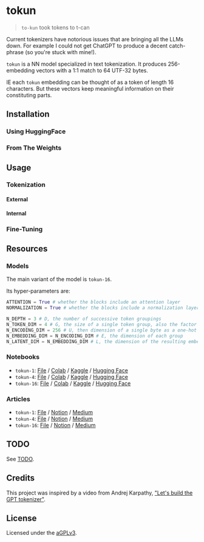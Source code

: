 # tokun

> `to-kun` took tokens to t-can

Current tokenizers have notorious issues that are bringing all the LLMs down.
For example I could not get ChatGPT to produce a decent catch-phrase (so you're stuck with mine!).

`tokun` is a NN model specialized in text tokenization.
It produces 256-embedding vectors with a 1:1 match to 64 UTF-32 bytes.

IE each `tokun` embedding can be thought of as a token of length 16 characters.
But these vectors keep meaningful information on their constituting parts.

## Installation

### Using HuggingFace

### From The Weights

## Usage

### Tokenization

#### External

#### Internal

### Fine-Tuning

## Resources

### Models

The main variant of the model is `tokun-16`.

Its hyper-parameters are:

```python
ATTENTION = True # whether the blocks include an attention layer
NORMALIZATION = True # whether the blocks include a normalization layer

N_DEPTH = 3 # D, the number of successive token groupings
N_TOKEN_DIM = 4 # G, the size of a single token group, also the factor of compression
N_ENCODING_DIM = 256 # U, then dimension of a single byte as a one-hot vector
N_EMBEDDING_DIM = N_ENCODING_DIM # E, the dimension of each group
N_LATENT_DIM = N_EMBEDDING_DIM # L, the dimension of the resulting embedding
```

### Notebooks

- `tokun-1`: [File][notebook-file-tokun-1] / [Colab][notebook-colab-tokun-1] / [Kaggle][notebook-kaggle-tokun-1] / [Hugging Face][notebook-hf-tokun-1]
- `tokun-4`: [File][notebook-file-tokun-4] / [Colab][notebook-colab-tokun-4] / [Kaggle][notebook-kaggle-tokun-4] / [Hugging Face][notebook-hf-tokun-4]
- `tokun-16`: [File][notebook-file-tokun-16] / [Colab][notebook-colab-tokun-16] / [Kaggle][notebook-kaggle-tokun-16] / [Hugging Face][notebook-hf-tokun-16]

### Articles

- `tokun-1`: [File][article-file-tokun-1] / [Notion][article-notion-tokun-1] / [Medium][article-medium-tokun-1]
- `tokun-4`: [File][article-file-tokun-4] / [Notion][article-notion-tokun-4] / [Medium][article-medium-tokun-4]
- `tokun-16`: [File][article-file-tokun-16] / [Notion][article-notion-tokun-16] / [Medium][article-medium-tokun-16]

## TODO

See [TODO](TODO.md).

## Credits

This project was inspired by a video from Andrej Karpathy, ["Let's build the GPT tokenizer"][youtube-karpathy-tokenizer].

## License

Licensed under the [aGPLv3](LICENSE.md).

[article-file-tokun-1]: ../articles/tokun.1.md
[article-file-tokun-4]: ../articles/tokun.4.md
[article-file-tokun-16]: ../articles/tokun.16.md
[article-medium-tokun-1]: ../articles/tokun.1.md
[article-medium-tokun-4]: ../articles/tokun.4.md
[article-medium-tokun-16]: ../articles/tokun.16.md
[article-notion-tokun-1]: https://apehex.notion.site/Tokun-1-e03c438a39fe49fcb2ce303eb63b2e73
[article-notion-tokun-4]: https://apehex.notion.site/Tokun-4-c8b4a3bd1270485a908287869553e9f2
[article-notion-tokun-16]: https://apehex.notion.site/Tokun-16-ecf35d5207ab401d85d3aa21d0b09538

[notebook-colab-tokun-1]: https://colab.research.google.com/github/apehex/tokun/blob/main/notebooks/tokun.1.ipynb
[notebook-colab-tokun-4]: https://colab.research.google.com/github/apehex/tokun/blob/main/notebooks/tokun.4.ipynb
[notebook-colab-tokun-16]: https://colab.research.google.com/github/apehex/tokun/blob/main/notebooks/tokun.16.ipynb
[notebook-file-tokun-1]: ../notebooks/tokun.1.ipynb
[notebook-file-tokun-4]: ../notebooks/tokun.4.ipynb
[notebook-file-tokun-16]: ../notebooks/tokun.16.ipynb
[notebook-hf-tokun-1]: ../notebooks/tokun.1.ipynb
[notebook-hf-tokun-4]: ../notebooks/tokun.4.ipynb
[notebook-hf-tokun-16]: ../notebooks/tokun.16.ipynb
[notebook-kaggle-tokun-1]: ../notebooks/tokun.1.ipynb
[notebook-kaggle-tokun-4]: ../notebooks/tokun.4.ipynb
[notebook-kaggle-tokun-16]: ../notebooks/tokun.16.ipynb

[youtube-karpathy-tokenizer]: https://www.youtube.com/watch?v=zduSFxRajkE
